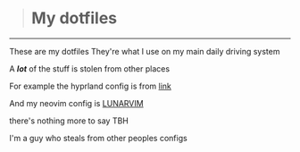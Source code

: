 > # My dotfiles 

---

These are my dotfiles
They're what I use on my main daily driving system

A ***lot*** of the stuff is stolen from other places

For example the hyprland config is from [link](https://github.com/prasanthrangan/hyprdots "this guy who did an AMAZING job")

And my neovim config is [LUNARVIM](https://www.lunarvim.org/ "lunarvim")

there's nothing more to say TBH

I'm a guy who steals from other peoples configs

